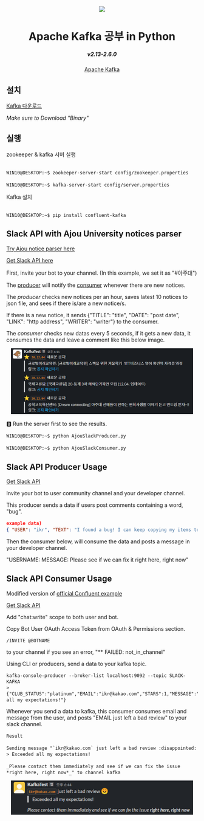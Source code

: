 <div align="center">
<p>
    <img width="480" src="https://www.andplus.com/hs-fs/hubfs/kafkalogo.jpg?&name=kafkalogo.jpg">
</p>
<h1>Apache Kafka 공부 in Python</h1>
    <h5>v2.13-2.6.0</h5>

[Apache Kafka](https://kafka.apache.org/)

</div>

## 설치
[Kafka 다운로드](https://kafka.apache.org/downloads)

*Make sure to Download "Binary"*

## 실행

zookeeper & kafka 서버 실행

```console

WIN10@DESKTOP:~$ zookeeper-server-start config/zookeeper.properties

WIN10@DESKTOP:~$ kafka-server-start config/server.properties

```

Kafka 설치

```console

WIN10@DESKTOP:~$ pip install confluent-kafka

```

## Slack API with Ajou University notices parser

[Try Ajou notice parser here](https://kafkatesthq.slack.com/archives/C01G2CR5MEE)

[Get Slack API here](https://api.slack.com/)

First, invite your bot to your channel. (In this example, we set it as "#아주대")

The [producer](https://github.com/Alfex4936/kafka-Studies/tree/main/python/src/AjouSlackProducer.py) will notify the [consumer](https://github.com/Alfex4936/kafka-Studies/tree/main/python/src/AjouSlackConsumer.py) whenever there are new notices.

The *producer* checks new notices per an hour, saves latest 10 notices to json file,
and sees if there is/are a new notice/s.

If there is a new notice, it sends {"TITLE": "title", "DATE": "post date", "LINK": "http address", "WRITER": "writer"} to the consumer.

The *consumer* checks new datas every 5 seconds, if it gets a new data,
it consumes the data and leave a comment like this below image.

<div align="center">
<p>
    <img width="480" src="https://github.com/Alfex4936/kafka-Studies/blob/main/img/slack_ajou.png">
</p>
</div>

:b: Run the server first to see the results.

```console
WIN10@DESKTOP:~$ python AjouSlackProducer.py

WIN10@DESKTOP:~$ python AjouSlackConsumer.py
```

## Slack API Producer Usage

[Get Slack API](https://api.slack.com/)

Invite your bot to user community channel and your developer channel.

This producer sends a data if users post comments containing a word, "bug".

```json
example data)
{ "USER": "ikr", "TEXT": "I found a bug! I can keep copying my items to my inventory." }
```

Then the consumer below, will consume the data and posts a message in your developer channel.

"USERNAME: MESSAGE: Please see if we can fix it right here, right now"


## Slack API Consumer Usage

Modified version of [official Confluent example](https://github.com/confluentinc/infoq-kafka-ksql)

[Get Slack API](https://api.slack.com/)

Add "chat:write" scope to both user and bot.

Copy Bot User OAuth Access Token from OAuth & Permissions section.

```console
/INVITE @BOTNAME
```

to your channel if you see an error, "** FAILED: not_in_channel"

Using CLI or producers, send a data to your kafka topic.

```console
kafka-console-producer --broker-list localhost:9092 --topic SLACK-KAFKA
> {"CLUB_STATUS":"platinum","EMAIL":"ikr@kakao.com","STARS":1,"MESSAGE":"Exceeded all my expectations!"}
```

Whenever you send a data to kafka,
this consumer consumes email and message from the user,
and posts "EMAIL just left a bad review" to your slack channel.

```console
Result

Sending message "`ikr@kakao.com` just left a bad review :disappointed:
> Exceeded all my expectations!

_Please contact them immediately and see if we can fix the issue *right here, right now*_" to channel kafka
```

<div align="center">
<p>
    <img width="480" src="https://github.com/Alfex4936/kafka-Studies/blob/main/img/slack.png">
</p>
</div>
